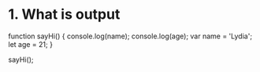 # 1. What is output

function sayHi() {
console.log(name);
console.log(age);
var name = 'Lydia';
let age = 21;
}

sayHi();
